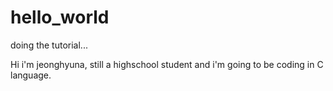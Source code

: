# hello_world
doing the tutorial...

Hi i'm jeonghyuna, still a highschool student
and i'm going to be coding in C language.
